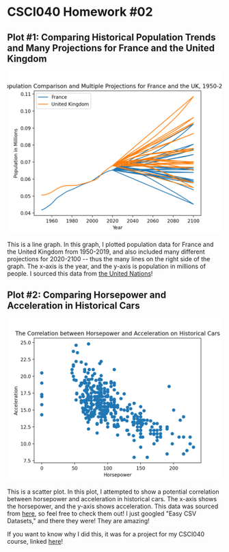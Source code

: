 # CSCI040 Homework #02

## Plot #1: Comparing Historical Population Trends and Many Projections for France and the United Kingdom 

![Populations](FranceAndUk.png)

This is a line graph. In this graph, I plotted population data for France and the United Kingdom from 1950-2019, and also included many different projections for 2020-2100 -- thus the many lines on the right side of the graph. The x-axis is the year, and the y-axis is population in millions of people. I sourced this data from [the United Nations](http://data.un.org/)!

## Plot #2: Comparing Horsepower and Acceleration in Historical Cars

![Cars](CarPlot.png)

This is a scatter plot. In this plot, I attempted to show a potential correlation between horsepower and acceleration in historical cars. The x-axis shows the horsepower, and the y-axis shows acceleration. This data was sourced from [here](https://perso.telecom-paristech.fr/eagan/class/igr204/datasets), so feel free to check them out! I just googled "Easy CSV Datasets," and there they were! They are amazing!

If you want to know why I did this, it was for a project for my CSCI040 course, linked [here](https://github.com/mikeizbicki/cmc-csci040/tree/2020fall/hw_02)!